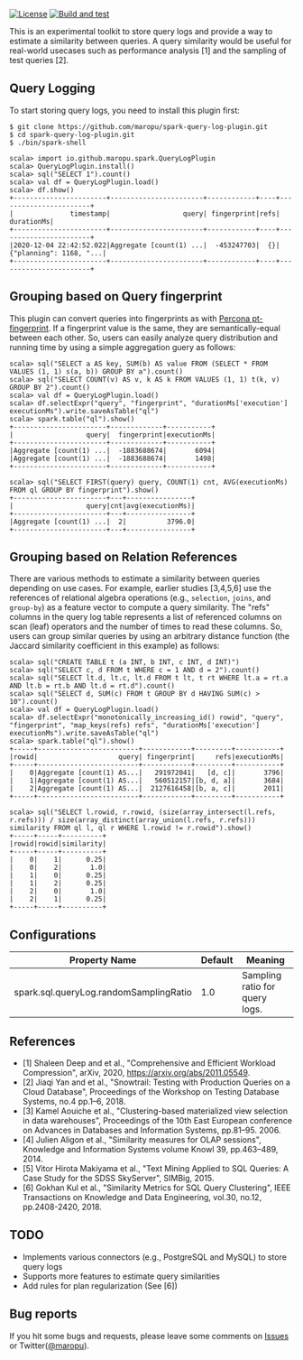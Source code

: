 [![License](http://img.shields.io/:license-Apache_v2-blue.svg)](https://github.com/maropu/spark-sql-server/blob/master/LICENSE)
[![Build and test](https://github.com/maropu/spark-query-log-plugin/workflows/Build%20and%20test/badge.svg)](https://github.com/maropu/spark-query-log-plugin/actions?query=workflow%3A%22Build+and+test%22)

This is an experimental toolkit to store query logs and provide a way to estimate a similarity between queries.
A query similarity would be useful for real-world usecases such as performance analysis [1] and the sampling of test queries [2].

## Query Logging

To start storing query logs, you need to install this plugin first:

    $ git clone https://github.com/maropu/spark-query-log-plugin.git
    $ cd spark-query-log-plugin.git
    $ ./bin/spark-shell

    scala> import io.github.maropu.spark.QueryLogPlugin
    scala> QueryLogPlugin.install()
    scala> sql("SELECT 1").count()
    scala> val df = QueryLogPlugin.load()
    scala> df.show()
    +-----------------------+-----------------------+------------+----+-----------------------+
    |              timestamp|                  query| fingerprint|refs|             durationMs|
    +-----------------------+-----------------------+------------+----+-----------------------+
    |2020-12-04 22:42:52.022|Aggregate [count(1) ...|  -453247703|  {}|{"planning": 1168, "...|
    +-----------------------+-----------------------+------------+----+-----------------------+

## Grouping based on Query fingerprint

This plugin can convert queries into fingerprints as with [Percona pt-fingerprint](https://www.percona.com/doc/percona-toolkit/LATEST/pt-fingerprint.html).
If a fingerprint value is the same, they are semantically-equal between each other.
So, users can easily analyze query distribution and running time by using a simple aggregation guery as follows:

    scala> sql("SELECT a AS key, SUM(b) AS value FROM (SELECT * FROM VALUES (1, 1) s(a, b)) GROUP BY a").count()
    scala> sql("SELECT COUNT(v) AS v, k AS k FROM VALUES (1, 1) t(k, v) GROUP BY 2").count()
    scala> val df = QueryLogPlugin.load()
    scala> df.selectExpr("query", "fingerprint", "durationMs['execution'] executionMs").write.saveAsTable("ql")
    scala> spark.table("ql").show()
    +-----------------------+-------------+-----------+
    |                  query|  fingerprint|executionMs|
    +-----------------------+-------------+-----------+
    |Aggregate [count(1) ...|  -1883688674|       6094|
    |Aggregate [count(1) ...|  -1883688674|       1498|
    +-----------------------+-------------+-----------+

    scala> sql("SELECT FIRST(query) query, COUNT(1) cnt, AVG(executionMs) FROM ql GROUP BY fingerprint").show()
    +-----------------------+---+----------------+
    |                  query|cnt|avg(executionMs)|
    +-----------------------+---+----------------+
    |Aggregate [count(1) ...|  2|          3796.0|
    +-----------------------+---+----------------+

## Grouping based on Relation References

There are various methods to estimate a similarity between queries depending on use cases.
For example, earlier studies [3,4,5,6] use the references of relational algebra operations (e.g., `selection`, `joins`, and `group-by`)
as a feature vector to compute a query similarity. The "refs" columns in the query log table represents
a list of referenced columns on scan (leaf) operators and the number of times to read these columns.
So, users can group similar queries by using an arbitrary distance function
(the Jaccard similarity coefficient in this example) as follows:

    scala> sql("CREATE TABLE t (a INT, b INT, c INT, d INT)")
    scala> sql("SELECT c, d FROM t WHERE c = 1 AND d = 2").count()
    scala> sql("SELECT lt.d, lt.c, lt.d FROM t lt, t rt WHERE lt.a = rt.a AND lt.b = rt.b AND lt.d = rt.d").count()
    scala> sql("SELECT d, SUM(c) FROM t GROUP BY d HAVING SUM(c) > 10").count()
    scala> val df = QueryLogPlugin.load()
    scala> df.selectExpr("monotonically_increasing_id() rowid", "query", "fingerprint", "map_keys(refs) refs", "durationMs['execution'] executionMs").write.saveAsTable("ql")
    scala> spark.table("ql").show()
    +-----+-------------------------+------------+---------+-----------+
    |rowid|                    query| fingerprint|     refs|executionMs|
    +-----+-------------------------+------------+---------+-----------+
    |    0|Aggregate [count(1) AS...|   291972041|   [d, c]|       3796|
    |    1|Aggregate [count(1) AS...|   560512157|[b, d, a]|       3684|
    |    2|Aggregate [count(1) AS...|  2127616458|[b, a, c]|       2011|
    +-----+-------------------------+------------+---------+-----------+

    scala> sql("SELECT l.rowid, r.rowid, (size(array_intersect(l.refs, r.refs))) / size(array_distinct(array_union(l.refs, r.refs))) similarity FROM ql l, ql r WHERE l.rowid != r.rowid").show()
    +-----+-----+----------+
    |rowid|rowid|similarity|
    +-----+-----+----------+
    |    0|    1|      0.25|
    |    0|    2|       1.0|
    |    1|    0|      0.25|
    |    1|    2|      0.25|
    |    2|    0|       1.0|
    |    2|    1|      0.25|
    +-----+-----+----------+

## Configurations

|  Property Name  |  Default  |  Meaning  |
| ---- | ---- | ---- |
|  spark.sql.queryLog.randomSamplingRatio  |  1.0  |  Sampling ratio for query logs. |

## References

 - [1] Shaleen Deep and et al., "Comprehensive and Efficient Workload Compression", arXiv, 2020, https://arxiv.org/abs/2011.05549.
 - [2] Jiaqi Yan and et al., "Snowtrail: Testing with Production Queries on a Cloud Database", Proceedings of the Workshop on Testing Database Systems, no.4 pp.1–6, 2018.
 - [3] Kamel Aouiche et al., "Clustering-based materialized view selection in data warehouses", Proceedings of the 10th East European conference on Advances in Databases and Information Systems, pp.81–95. 2006.
 - [4] Julien Aligon et al., "Similarity measures for OLAP sessions", Knowledge and Information Systems volume Knowl 39, pp.463–489, 2014.
 - [5] Vitor Hirota Makiyama et al., "Text Mining Applied to SQL Queries: A Case Study for the SDSS SkyServer", SIMBig, 2015.
 - [6] Gokhan Kul et al., "Similarity Metrics for SQL Query Clustering", IEEE Transactions on Knowledge and Data Engineering, vol.30, no.12, pp.2408-2420, 2018.

## TODO

 - Implements various connectors (e.g., PostgreSQL and MySQL) to store query logs
 - Supports more features to estimate query similarities
 - Add rules for plan regularization (See [6])

## Bug reports

If you hit some bugs and requests, please leave some comments on [Issues](https://github.com/maropu/spark-query-log-plugin/issues)
or Twitter([@maropu](http://twitter.com/#!/maropu)).

